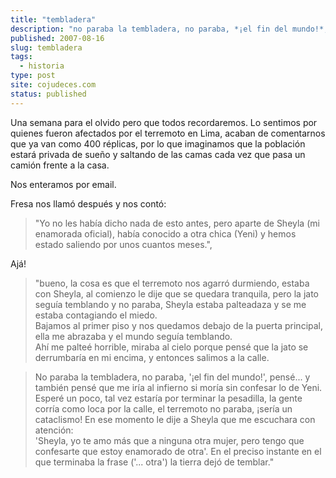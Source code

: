 ```yaml
---
title: "tembladera"
description: "no paraba la tembladera, no paraba, *¡el fin del mundo!*, pensé."
published: 2007-08-16
slug: tembladera
tags:
  - historia
type: post
site: cojudeces.com
status: published
---
```


Una semana para el olvido pero que todos recordaremos. Lo sentimos por quienes fueron afectados por el terremoto en Lima, acaban de comentarnos que ya van como 400 réplicas, por lo que imaginamos que la población estará privada de sueño y saltando de las camas cada vez que pasa un camión frente a la casa.

Nos enteramos por email.

Fresa nos llamó después y nos contó:

> "Yo no les había dicho nada de esto antes, pero aparte de Sheyla (mi enamorada oficial), había conocido a otra chica (Yeni) y hemos estado saliendo por unos cuantos meses.",

Ajá!

> "bueno, la cosa es que el terremoto nos agarró durmiendo, estaba con Sheyla, al comienzo le dije que se quedara tranquila, pero la jato seguía temblando y no paraba, Sheyla estaba palteadaza y se me estaba contagiando el miedo.  
> Bajamos al primer piso y nos quedamos debajo de la puerta principal, ella me abrazaba y el mundo seguía temblando.  
> Ahí me palteé horrible, miraba al cielo porque pensé que la jato se derrumbaría en mi encima, y entonces salimos a la calle.

> No paraba la tembladera, no paraba, '¡el fin del mundo!', pensé... y también pensé que me iría al infierno si moría sin confesar lo de Yeni.  
> Esperé un poco, tal vez estaría por terminar la pesadilla, la gente corría como loca por la calle, el terremoto no paraba, ¡sería un cataclismo! En ese momento le dije a Sheyla que me escuchara con atención:  
> 'Sheyla, yo te amo más que a ninguna otra mujer, pero tengo que confesarte que estoy enamorado de otra'. En el preciso instante en el que terminaba la frase ('... otra') la tierra dejó de temblar."
